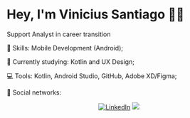 # Hey, I'm Vinicius Santiago :wave::smiley:

Support Analyst in career transition

:rocket:  Skills: Mobile Development (Android);

:rainbow:  Currently studying: Kotlin and UX Design;

:computer:  Tools: Kotlin, Android Studio, GitHub, Adobe XD/Figma;

💌   Social networks: <p align="center">
    <a href="https://www.linkedin.com/in/viniciussantiago23/"><img src="https://img.shields.io/badge/LinkedIn-%230077B5.svg?&style=flat-square&logo=linkedin&logoColor=white" alt="LinkedIn"></a>
  <a href="https://api.whatsapp.com/send?phone=5511988096163&text=Ol%C3%A1%20 Vini, tudo bem? Verifiquei o seu perfil no Github e gostaria de iniciar uma conversa.%20" alt="WhatsApp"><img src="https://img.shields.io/badge/-WhatsApp-25d366?style=flat-square&labelColor=25d366&logo=whatsapp&logoColor=white&link=https://api.whatsapp.com/send?phone=5511988096163&text=Ol%C3%A1%20Vini!%20" /></a>
</p>
